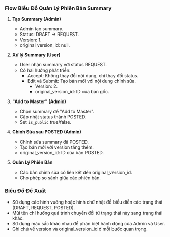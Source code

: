 ### Flow Biểu Đồ Quản Lý Phiên Bản Summary

1. **Tạo Summary (Admin)**

   - Admin tạo summary.
   - Status: DRAFT -> REQUEST.
   - Version: 1.
   - original_version_id: null.

2. **Xử lý Summary (User)**

   - User nhận summary với status REQUEST.
   - Có hai hướng phát triển:
     - Accept: Không thay đổi nội dung, chỉ thay đổi status.
     - Edit và Submit: Tạo bản mới với nội dung chỉnh sửa.
       - Version: 2.
       - original_version_id: ID của bản gốc.

3. **"Add to Master" (Admin)**

   - Chọn summary để "Add to Master".
   - Cập nhật status thành POSTED.
   - Set `is_public` true/false.

4. **Chỉnh Sửa sau POSTED (Admin)**

   - Chỉnh sửa summary đã POSTED.
   - Tạo bản mới với version tăng thêm.
   - original_version_id: ID của bản POSTED.

5. **Quản Lý Phiên Bản**
   - Các bản chỉnh sửa có liên kết đến original_version_id.
   - Cho phép so sánh giữa các phiên bản.

### Biểu Đồ Đề Xuất

- Sử dụng các hình vuông hoặc hình chữ nhật để biểu diễn các trạng thái (DRAFT, REQUEST, POSTED).
- Mũi tên chỉ hướng quá trình chuyển đổi từ trạng thái này sang trạng thái khác.
- Sử dụng màu sắc khác nhau để phân biệt hành động của Admin và User.
- Ghi chú về version và original_version_id ở mỗi bước quan trọng.
